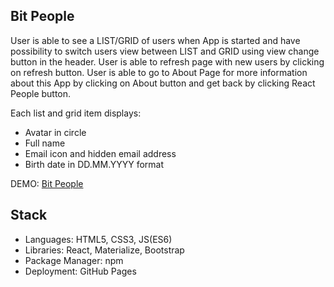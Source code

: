 ## Bit People

User is able to see a LIST/GRID of users when App is started and have possibility to switch users view between LIST and GRID using view change button in the header. User is able to refresh page with new users by clicking on refresh button. User is able to go to About Page for more information about this App by clicking on About button and get back by clicking React People button. <br/>

Each list and grid item displays: <br/>

* Avatar in circle <br>
* Full name<br/>
* Email icon and hidden email address<br/>
* Birth date in DD.MM.YYYY format

DEMO: [Bit People](https://nikolamitic95.github.io/Bit-People/#/)

## Stack

* Languages: HTML5, CSS3, JS(ES6) <br/>
* Libraries: React, Materialize, Bootstrap <br/>
* Package Manager: npm <br/>
* Deployment: GitHub Pages

